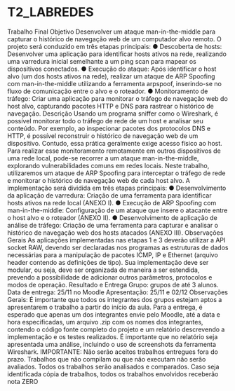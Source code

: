 # T2_LABREDES
Trabalho Final
Objetivo
Desenvolver um ataque man-in-the-middle para capturar o histórico de navegação web
de um computador alvo remoto. O projeto será conduzido em três etapas principais:
● Descoberta de hosts: Desenvolver uma aplicação para identificar hosts ativos
na rede, realizando uma varredura inicial semelhante a um ping scan para
mapear os dispositivos conectados.
● Execução do ataque: Após identificar o host alvo (um dos hosts ativos na rede),
realizar um ataque de ARP Spoofing com man-in-the-middle utilizando a
ferramenta arpspoof, inserindo-se no fluxo de comunicação entre o alvo e o
roteador.
● Monitoramento de tráfego: Criar uma aplicação para monitorar o tráfego de
navegação web do host alvo, capturando pacotes HTTP e DNS para rastrear o
histórico de navegação.
Descrição
Usando um programa sniffer como o Wireshark, é possível monitorar todo o tráfego de
rede de um host e analisar seu conteúdo. Por exemplo, ao inspecionar pacotes dos
protocolos DNS e HTTP, é possível reconstruir o histórico de navegação web de um
dispositivo. Contudo, essa prática geralmente exige acesso físico ao host. Para realizar
esse monitoramento remotamente em outros dispositivos de uma rede local, pode-se
recorrer a um ataque man-in-the-middle, explorando vulnerabilidades comuns em
redes locais.
Neste trabalho, utilizaremos um ataque de ARP Spoofing para interceptar o tráfego de
rede e monitorar o histórico de navegação web de cada host alvo. A implementação
será dividida em três etapas principais:
● Desenvolvimento da aplicação de varredura: Criação de uma ferramenta para
identificar hosts ativos na rede local (ANEXO I).
● Execução de ARP Spoofing com man-in-the-middle: Configuração de um ataque
que insere o atacante entre o host alvo e o roteador (ANEXO II).
● Desenvolvimento de aplicação de análise de tráfego: Criação de uma ferramenta
para capturar e analisar o histórico de navegação web dos hosts atacados (ANEXO
III).
Observações Gerais
As aplicações implementadas nas etapas 1 e 3 deverão utilizar a API socket
RAW, devendo ser declaradas nos programas as estruturas de dados necessárias
para a manipulação de pacotes ICMP, IP e Ethernet (arquivo header contendo as
definições de tipo). Sua implementação deve ser modular, ou seja, deve ser organizada
de maneira a ser estendida, prevendo a possibilidade de adicionar outros parâmetros,
protocolos e modos de operação.
Resultado e Entrega
Grupo: grupos de até 3 alunos.
Data de entrega: 25/11 no Moodle
Apresentação: 25/11 e 02/12
Observações Gerais: É importante que todos os integrantes dos grupos estejam
aptos a apresentarem o trabalho a partir do início da aula. Para a entrega, é
esperado que apenas um dos integrantes envie pelo Moodle, até a data e hora
especificadas, um arquivo .zip com os nomes dos integrantes, contendo o código
fonte completo do projeto e um relatório descrevendo a implementação e os
testes realizados. É importante que no relatório seja apresentada uma análise,
incluindo o uso de screenshots da ferramenta Wireshark.
IMPORTANTE: Não serão aceitos trabalhos entregues fora do prazo. Trabalhos que
não compilam ou que não executam não serão avaliados. Todos os trabalhos serão
analisados e comparados. Caso seja identificada cópia de trabalhos, todos os trabalhos
envolvidos receberão nota ZERO
